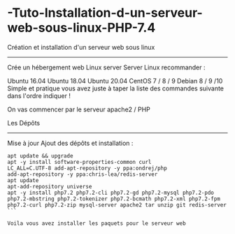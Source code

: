 # -Tuto-Installation-d-un-serveur-web-sous-linux-PHP-7.4
Création et installation d'un serveur web sous linux

-----------------------------------------------------------------------------------------

Crée un hébergement web Linux server
Server Linux recommander :

Ubuntu 16.04
Ubuntu 18.04
Ubuntu 20.04
CentOS 7 / 8 / 9
Debian 8 / 9 /10
 Simple et pratique vous avez juste à taper la liste des commandes suivante dans l'ordre indiquer !

On vas commencer par le serveur apache2 / PHP

Les Dépôts

-----
Mise à jour
Ajout des dépôts
et installation :

```
apt update && upgrade
apt -y install software-properties-common curl
LC_ALL=C.UTF-8 add-apt-repository -y ppa:ondrej/php
add-apt-repository -y ppa:chris-lea/redis-server
apt update
apt-add-repository universe
apt -y install php7.2 php7.2-cli php7.2-gd php7.2-mysql php7.2-pdo php7.2-mbstring php7.2-tokenizer php7.2-bcmath php7.2-xml php7.2-fpm php7.2-curl php7.2-zip mysql-server apache2 tar unzip git redis-server ```

Voila vous avez installer les paquets pour le serveur web
